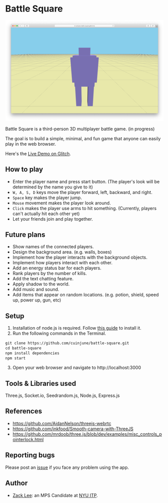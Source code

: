 # Battle Square
<img src="screenshot.png" alt="Screenshot" width="1000"/>

Battle Square is a third-person 3D multiplayer battle game. (in progress) 

The goal is to build a simple, minimal, and fun game that anyone can easily play in the web browser.

Here's the [Live Demo on Glitch](https://cuinjune-battle-square.glitch.me/).

## How to play
* Enter the player name and press start button. (The player's look will be determined by the name you give to it)
* `W, A, S, D` keys move the player forward, left, backward, and right.
* `Space` key makes the player jump.
* `Mouse` movement makes the player look around.
* `Click` makes the player use arms to hit something. (Currently, players can't actually hit each other yet)
* Let your friends join and play together.

## Future plans
* Show names of the connected players.
* Design the background area. (e.g. walls, boxes)
* Implement how the player interacts with the background objects.
* Implement how players interact with each other.
* Add an energy status bar for each players.
* Rank players by the number of kills.
* Add the text chatting feature.
* Apply shadow to the world.
* Add music and sound.
* Add items that appear on random locations. (e.g. potion, shield, speed up, power up, gun, etc) 

## Setup
1. Installation of node.js is required. Follow [this guide](https://github.com/itp-dwd/2020-spring/blob/master/guides/installing-nodejs.md) to install it.
2. Run the following commands in the Terminal.
```
git clone https://github.com/cuinjune/battle-square.git
cd battle-square
npm install dependencies
npm start
```
3. Open your web browser and navigate to http://localhost:3000

## Tools & Libraries used
Three.js, Socket.io, Seedrandom.js, Node.js, Express.js

## References
* https://github.com/AidanNelson/threejs-webrtc
* https://github.com/inkfood/Smooth-camera-with-ThreeJS
* https://github.com/mrdoob/three.js/blob/dev/examples/misc_controls_pointerlock.html

## Reporting bugs
Please post an [issue](https://github.com/cuinjune/battle-square/issues) if you face any problem using the app.

## Author
* [Zack Lee](https://www.cuinjune.com/about): an MPS Candidate at [NYU ITP](https://itp.nyu.edu).

